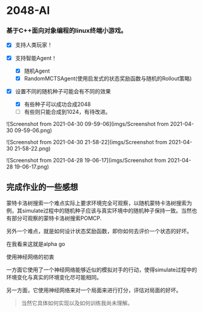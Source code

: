 # 2048-AI



### 基于C++面向对象编程的linux终端小游戏。

- [x] 支持人类玩家！

- [x] 支持智能Agent！
  - [x]  随机Agent
  - [x]  RandomMCTSAgent(使用启发式的状态奖励函数与随机的Rollout策略)
- [x] 设置不同的随机种子可能会有不同的效果
  - [x] 有些种子可以成功合成2048
  - [ ] 有些则只能合成到1024，有待改进。

![Screenshot from 2021-04-30 09-59-06](imgs/Screenshot from 2021-04-30 09-59-06.png)

![Screenshot from 2021-04-30 21-58-22](imgs/Screenshot from 2021-04-30 21-58-22.png)



![Screenshot from 2021-04-28 19-06-17](imgs/Screenshot from 2021-04-28 19-06-17.png)



## 完成作业的一些感想

蒙特卡洛树搜索一个难点实际上要求环境完全可观察，以随机蒙特卡洛树搜索为例，其simulate过程中的随机种子应该与真实环境中的随机种子保持一致。当然也有部分可观察的蒙特卡洛树搜索POMCP.

另外一个难点，就是如何设计状态奖励函数，即你如何去评价一个状态的好坏。

在我看来这就是alpha go

使用神经网络的初衷



一方面它使用了一个神经网络能够近似的模拟对手的行动，使得simulate过程中的环境变化与真实的环境变化尽可能相同。

另一方面，它使用神经网络来对一个局面来进行打分，评估对局面的好坏。

> 当然它具体如何实现以及如何训练我尚未理解。
